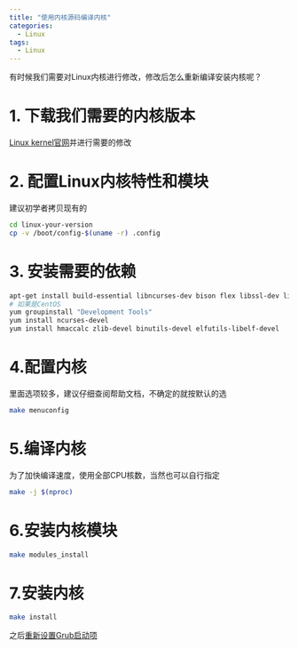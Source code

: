 ```yaml
---
title: "使用内核源码编译内核"
categories:
  - Linux
tags:
  - Linux
---
```


有时候我们需要对Linux内核进行修改，修改后怎么重新编译安装内核呢？

<!--more-->

# 1. 下载我们需要的内核版本
[Linux kernel官网](https://www.kernel.org/)并进行需要的修改
# 2. 配置Linux内核特性和模块
建议初学者拷贝现有的
```bash
cd linux-your-version
cp -v /boot/config-$(uname -r) .config
```
# 3. 安装需要的依赖
```bash
apt-get install build-essential libncurses-dev bison flex libssl-dev libelf-dev
# 如果是CentOS
yum groupinstall "Development Tools"
yum install ncurses-devel
yum install hmaccalc zlib-devel binutils-devel elfutils-libelf-devel
```
# 4.配置内核
里面选项较多，建议仔细查阅帮助文档，不确定的就按默认的选
```bash
make menuconfig
```
# 5.编译内核
为了加快编译速度，使用全部CPU核数，当然也可以自行指定
```bash
make -j $(nproc)
```
# 6.安装内核模块
```bash
make modules_install
```
# 7.安装内核
```bash
make install
```
之后[重新设置Grub启动项](https://huntersman.github.io/centos/CentOS%E5%8D%87%E7%BA%A7Linux%E5%86%85%E6%A0%B8/) 